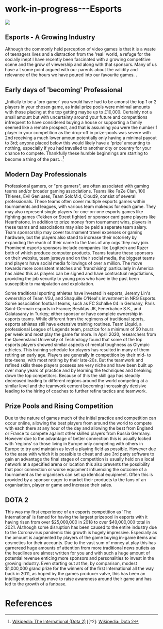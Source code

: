 # work-in-progress---Esports
[](https://github.com/af558/work-example---esports/commit/ebed943a4bac2403e42cede35291950689f9d885)
<a href="https://juncture-digital.org"><img src="https://juncture-digital.org/images/ve-button.png"></a>

<param ve-config 
       title="Esports and it's growing Industry" 
       banner="https://iiif.juncture-digital.org/banner/?url=https://commons.wikimedia.org/wiki/File:The_International_2018_(30302304258).jpg" 
       layout="vertical">



## Esports - A Growing Industry

Although the commonly held perception of video games is that it is a waste of teenagers lives and a distraction from the 'real' world, a refuge for the socially inept
I have recently been fascinated with a growing competitive scene and the grow of viewership and along with that sponsors. Many of us have a t some point argued with our parents about the validity and relevance of the hours we have poured into our favourite games.
.
<param ve-image 
       manifest="https://iiif.juncture-digital.org/manifest/6dd738aed85597cac540ad31dd5818e86ef7f2918c7b43a9eb3123d5538e6e4c">



## Early days of 'becoming' Professional

_Initially to be a 'pro gamer' you would have had to be amonst the top 1 or 2 players in your chosen game, as intial prize pools were minimal amounts with those placing at the top getting maybe up to £10,000. Certainly not a small amount but with uncertainty around your
future and competitions infrequent to have considered buying a house or supporting a family seemed like a remote prospect, and that is assuming you were the number 1 player in your competition as the drop-off in prize-pools was severe with 2nd receiving a much lower amoun
potentially only having a minimal payout to 3rd; anyone placed below this would likely have a ‘prize’ amounting to nothing, especially if you had travelled to another city or country for your chance to compete. Thankfully these humble beginnings are starting to become a thing
of the past. 
.[^1]
<param ve-image 
       label="Dota 2" 
       description="artubr on Flickr, CC BY 2.0 <https://creativecommons.org/licenses/by/2.0>, via Wikimedia Commons" 
       license="public domain" 
       url="https://upload.wikimedia.org/wikipedia/commons/4/40/Electronic_sport.png">

## Modern Day Professionals

Professional gamers, or "pro gamers", are often associated with gaming teams and/or broader gaming associations. Teams like FaZe Clan, 100 Thieves, Evil Geniuses, Team SoloMid, Cloud9, consist of several professionals. These teams often cover multiple esports games within
tournaments and leagues, with various team makeups for each game. They may also represent single players for one-on-one esports games like fighting games (Tekken or Street fighter) or sponsor card game players like Hearthstone. In addition to prize money from tournament wins,
players in these teams and associations may also be paid a separate team salary. Team sponsorship may cover tournament travel expenses or gaming hardware, but the players also stand to increase their notoriety by expanding the reach of their name to the fans of any orgs they
may join. Prominent esports sponsors include companies like Logitech and Razer both of which produce computer products. Teams feature these sponsors on their website, team jerseys and on their social media, the biggest teams and players have social media followings of over a million.
The move towards more consistent matches and ‘franchising’ particularly in America has aided this as players can be signed and have contractual negotiations, providing the job security to young pros who have in the past been susceptible to manipulation and exploitation.

Some traditional sporting athletes have invested in esports, Jeremy Lin's ownership of Team VGJ, and Shaquille O'Neal's investment in NRG Esports. Some association football teams, such as FC Schalke 04 in Germany, Paris Saint-Germain esports in France; Besiktas JK, Fenerbahce S.K.,
and Galatasaray in Turkey; either sponsor or have complete ownership in esports teams. 
While different from the regimens of traditional sports, esports athletes still have extensive training routines. Team Liquid, a professional League of Legends team, practice for a minimum of 50 hours per week and most play the game far more. In April 2020, researchers from the
Queensland University of Technology found that some of the top esports players showed similar aspects of mental toughness as Olympic athletes. This training schedule for players has resulted in many of them retiring an early age. Players are generally in competition by their
mid- to late-teens, with most retiring by their late-20s. But the teamwork and refined skills these players possess are very niche and have been built up over many years of practice and by learning the techniques and breaking down the top competitors. Because of this the skill gap has steadily decreased leading to different regions around the world competing at a similar level and the teamwork eement becoming increasingly decisive leading to the hiring of coaches to further refine tactics and teamwork.
<param ve-image 
       label="Full booth at an event" 
       description="Piotr Drabik from Poland, CC BY 2.0 <https://creativecommons.org/licenses/by/2.0>, via Wikimedia Commons" 
       license="public domain" 
       url="https://upload.wikimedia.org/wikipedia/commons/8/85/Go%C5%9Bcie_Intel_Extreme_Masters_%288465481816%29.jpg">

## Prize Pools and Rising Competition
Due to the nature of games much of the initial practice and competition can occur online, allowing the best players from around the world to compete with each there at any hour of the day and allowing the best from England or France to compete against other skilled players from Russia
Germany. However due to the advantage of better connection this is usually locked with 'regions' so those living in Europe only competing with others in Europe to try and maintain as level a playing field as possible. However due to the ease with which it is possible to cheat and use
3rd party software to gain an advantage the final stages of competition is usually held on a local network at a specified arena or location this also prevents the possibility that poor connection or worse equipment influencing the outcome of a tournament as the organisers can set up
identical equipment. Often this is provided by a sponsor eager to market their products to the fans of an organisation, player or game and increase their sales.



## DOTA 2
This was my first experience of an esports competition as 'The International' is famed for having the largest prizepool in esports with it having risen from over $25,000,000 in 2018 to over $40,000,000 total in 2021. ALthough some disruption has been caused to the entire industry due to the Coronavirus pandemic this growth is hugely impressive. Especially as the amount is augmented by players of the game buying in-game items and cosmetics for their accounts. Due to the vast sum of money at play this has garnereed huge amounts of attention from more traditional news outlets as the headlines are almost written for you and with such a huge amount of potential revenue enticing more sponsors and personalities to invest in the growing industry. Even starting out at the, by comparison, modest $1,000,000 grand prize for the winners of the first International all the way back in 2011, as hoped by the games producer valve, this has been an intelligent marketing move to raise awareness around their game and has led to the growth of a fanbase.




# References

[^1]: [Wikipedia: The International (Dota 2)](https://en.wikipedia.org/wiki/The_International_(Dota_2)#Early_years)
[[^2]: [Wikipedia: Dota 2](https://en.wikipedia.org/wiki/Dota_2)
[^3]: [Wikipedia: Esports](https://en.wikipedia.org/wiki/Esports)
[^4]: [Why is esports quickly becoming a billion-pound industry?](https://www.hallandpartners.com/thinking/blog/why-is-esports-quickly-becoming-a-billion-pound-industry/)
[^5]: [Wikipedia: The International (Dota 2)](https://en.wikipedia.org/wiki/The_International_(Dota_2)#Early_years)
